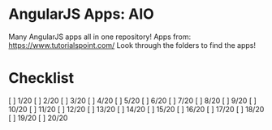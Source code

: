# AngularJS Apps: AIO
Many AngularJS apps all in one repository! Apps from: https://www.tutorialspoint.com/
Look through the folders to find the apps!

# Checklist
[ ] 1/20
[ ] 2/20
[ ] 3/20
[ ] 4/20
[ ] 5/20
[ ] 6/20
[ ] 7/20
[ ] 8/20
[ ] 9/20
[ ] 10/20
[ ] 11/20
[ ] 12/20
[ ] 13/20
[ ] 14/20
[ ] 15/20
[ ] 16/20
[ ] 17/20
[ ] 18/20
[ ] 19/20
[ ] 20/20
